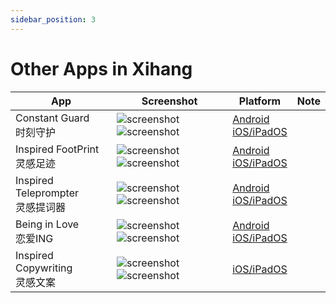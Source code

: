 ```yaml
---
sidebar_position: 3
---
```


# Other Apps in Xihang

| App | Screenshot | Platform | Note |
|----------|----------|----------|----------|
| Constant Guard<br/>时刻守护 | ![screenshot](/img/apps_11_01.jpeg) ![screenshot](/img/apps_11_02.jpeg) | [Android](https://apkpure.com/cn/shi-ke-shou-hu/com.xihang.sksh)<br/>[iOS/iPadOS](https://apps.apple.com/us/app/%E6%97%B6%E5%88%BB%E5%AE%88%E6%8A%A4-%E6%83%85%E4%BE%A3%E5%AE%B6%E5%BA%AD%E6%89%8B%E6%9C%BA%E5%AE%9A%E4%BD%8D%E5%99%A8%E5%AE%9E%E6%97%B6gps/id1451287165) |  |
| Inspired FootPrint<br/>灵感足迹 | ![screenshot](/img/apps_12_01.jpeg) ![screenshot](/img/apps_12_02.jpeg) | [Android](https://apkpure.com/cn/zu-ji/com.xihang.footprint)<br/>[iOS/iPadOS](https://apps.apple.com/us/app/footprint-record-travel-tracks/id1539411511) |  |
| Inspired Teleprompter<br/>灵感提词器 | ![screenshot](/img/apps_13_01.jpeg) ![screenshot](/img/apps_13_02.jpeg) | [Android](https://apkpure.com/cn/zhuan-ye-ti-ci-qi/com.xihang.teleprompter)<br/>[iOS/iPadOS](https://apps.apple.com/us/app/%E6%8F%90%E8%AF%8D%E5%99%A8-%E7%9B%B4%E6%92%AD%E5%8A%A9%E6%89%8B%E5%8F%A3%E6%92%AD%E7%9F%AD%E8%A7%86%E9%A2%91%E6%8B%8D%E6%91%84%E8%BD%AF%E4%BB%B6/id1513916989) |  |
| Being in Love<br/>恋爱ING | ![screenshot](/img/apps_14_01.jpeg) ![screenshot](/img/apps_14_02.jpeg) | [Android](https://apkpure.com/%E6%81%8B%E7%88%B1ing/com.qufaya.couple)<br/>[iOS/iPadOS](https://apps.apple.com/us/app/%E6%81%8B%E7%88%B1ing-%E6%83%85%E4%BE%A3%E5%BF%85%E5%A4%87%E7%88%B1%E6%83%85%E6%97%A5%E8%AE%B0%E8%BD%AF%E4%BB%B6/id1442081643) |  |
| Inspired Copywriting<br/>灵感文案 | ![screenshot](/img/apps_15_01.jpeg) ![screenshot](/img/apps_15_02.jpeg) | [iOS/iPadOS](https://apps.apple.com/us/app/%E7%81%B5%E6%95%A2%E6%96%87%E6%A1%88-%E6%8F%90%E5%8F%96%E8%A7%86%E9%A2%91%E5%AD%97%E5%B9%95-%E5%BD%95%E9%9F%B3%E8%BD%AC%E6%96%87%E5%AD%97/id6447736926) |  |

